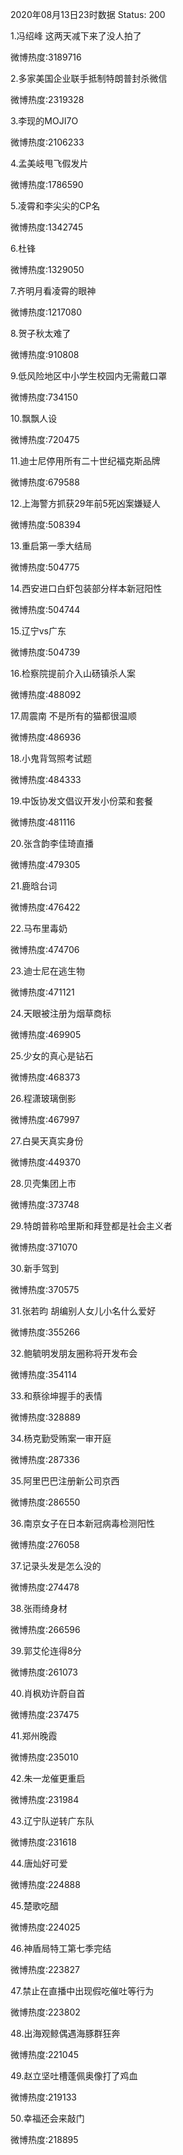 2020年08月13日23时数据
Status: 200

1.冯绍峰 这两天减下来了没人拍了

微博热度:3189716

2.多家美国企业联手抵制特朗普封杀微信

微博热度:2319328

3.李现的MOJI7O

微博热度:2106233

4.孟美岐甩飞假发片

微博热度:1786590

5.凌霄和李尖尖的CP名

微博热度:1342745

6.杜锋

微博热度:1329050

7.齐明月看凌霄的眼神

微博热度:1217080

8.贺子秋太难了

微博热度:910808

9.低风险地区中小学生校园内无需戴口罩

微博热度:734150

10.飘飘人设

微博热度:720475

11.迪士尼停用所有二十世纪福克斯品牌

微博热度:679588

12.上海警方抓获29年前5死凶案嫌疑人

微博热度:508394

13.重启第一季大结局

微博热度:504775

14.西安进口白虾包装部分样本新冠阳性

微博热度:504744

15.辽宁vs广东

微博热度:504739

16.检察院提前介入山砀镇杀人案

微博热度:488092

17.周震南 不是所有的猫都很温顺

微博热度:486936

18.小鬼背驾照考试题

微博热度:484333

19.中饭协发文倡议开发小份菜和套餐

微博热度:481116

20.张含韵李佳琦直播

微博热度:479305

21.鹿晗台词

微博热度:476422

22.马布里毒奶

微博热度:474706

23.迪士尼在逃生物

微博热度:471121

24.天眼被注册为烟草商标

微博热度:469905

25.少女的真心是钻石

微博热度:468373

26.程潇玻璃倒影

微博热度:467997

27.白昊天真实身份

微博热度:449370

28.贝壳集团上市

微博热度:373748

29.特朗普称哈里斯和拜登都是社会主义者

微博热度:371070

30.新手驾到

微博热度:370575

31.张若昀 胡编别人女儿小名什么爱好

微博热度:355266

32.鲍毓明发朋友圈称将开发布会

微博热度:354114

33.和蔡徐坤握手的表情

微博热度:328889

34.杨克勤受贿案一审开庭

微博热度:287336

35.阿里巴巴注册新公司京西

微博热度:286550

36.南京女子在日本新冠病毒检测阳性

微博热度:276058

37.记录头发是怎么没的

微博热度:274478

38.张雨绮身材

微博热度:266596

39.郭艾伦连得8分

微博热度:261073

40.肖枫劝许蔚自首

微博热度:237475

41.郑州晚霞

微博热度:235010

42.朱一龙催更重启

微博热度:231984

43.辽宁队逆转广东队

微博热度:231618

44.唐灿好可爱

微博热度:224888

45.楚歌吃醋

微博热度:224025

46.神盾局特工第七季完结

微博热度:223827

47.禁止在直播中出现假吃催吐等行为

微博热度:223802

48.出海观鲸偶遇海豚群狂奔

微博热度:221045

49.赵立坚吐槽蓬佩奥像打了鸡血

微博热度:219133

50.幸福还会来敲门

微博热度:218895

